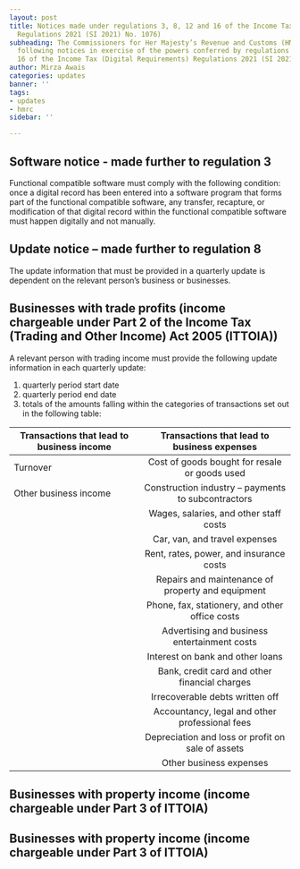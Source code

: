 ```yaml
---
layout: post
title: Notices made under regulations 3, 8, 12 and 16 of the Income Tax (Digital Requirements)
  Regulations 2021 (SI 2021) No. 1076)
subheading: The Commissioners for Her Majesty’s Revenue and Customs (HMRC) make the
  following notices in exercise of the powers conferred by regulations 3, 8, 12 and
  16 of the Income Tax (Digital Requirements) Regulations 2021 (SI 2021/1076).
author: Mirza Awais
categories: updates
banner: ''
tags:
- updates
- hmrc
sidebar: ''

---
```

## Software notice - made further to regulation 3

Functional compatible software must comply with the following condition: once a digital record has been entered into a software program that forms part of the functional compatible software, any transfer, recapture, or modification of that digital record within the functional compatible software must happen digitally and not manually.

## Update notice – made further to regulation 8

The update information that must be provided in a quarterly update is dependent on the relevant person’s business or businesses.

## Businesses with trade profits (income chargeable under Part 2 of the Income Tax (Trading and Other Income) Act 2005 (ITTOIA))

A relevant person with trading income must provide the following update information in each quarterly update:

1. quarterly period start date
2. quarterly period end date
3. totals of the amounts falling within the categories of transactions set out in the following table:

| Transactions that lead to business income | Transactions that lead to business expenses |
| --- | :---: |
| Turnover | Cost of goods bought for resale or goods used |
| Other business income | Construction industry – payments to subcontractors |
|  | Wages, salaries, and other staff costs |
|  | Car, van, and travel expenses |
|  | Rent, rates, power, and insurance costs |
|  | Repairs and maintenance of property and equipment |
|  | Phone, fax, stationery, and other office costs |
|  | Advertising and business entertainment costs |
|  | Interest on bank and other loans |
|  | Bank, credit card and other financial charges |
|  | Irrecoverable debts written off |
|  | Accountancy, legal and other professional fees |
|  | Depreciation and loss or profit on sale of assets |
|  | Other business expenses |

## Businesses with property income (income chargeable under Part 3 of ITTOIA)

## Businesses with property income (income chargeable under Part 3 of ITTOIA)